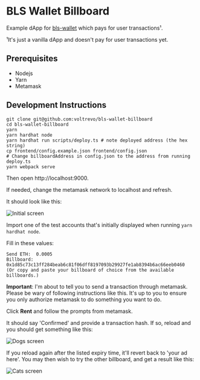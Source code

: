 # BLS Wallet Billboard

Example dApp for [bls-wallet](https://github.com/jzaki/bls-wallet) which pays
for user transactions¹.

¹It's just a vanilla dApp and doesn't pay for user transactions yet.

## Prerequisites

- Nodejs
- Yarn
- Metamask

## Development Instructions

```
git clone git@github.com:voltrevo/bls-wallet-billboard
cd bls-wallet-billboard
yarn
yarn hardhat node
yarn hardhat run scripts/deploy.ts # note deployed address (the hex string)
cp frontend/config.example.json frontend/config.json
# Change billboardAddress in config.json to the address from running deploy.ts
yarn webpack serve
```

Then open http://localhost:9000.

If needed, change the metamask network to localhost and refresh.

It should look like this:

![Initial screen](./docs/images/initial-screen.png)

Import one of the test accounts that's initially displayed when running
`yarn hardhat node`.

Fill in these values:

```
Send ETH:  0.0005
Billboard: 0x1d85c73c13ff284beab6c81f06dff8197093b29927fe1ab8394b6ac66eeb0460
(Or copy and paste your billboard of choice from the available billboards.)
```

**Important**: I'm about to tell you to send a transaction through metamask.
Please be wary of following instructions like this. It's up to you to ensure
you only authorize metamask to do something you want to do.

Click **Rent** and follow the prompts from metamask.

It should say 'Confirmed' and provide a transaction hash. If so, reload and
you should get something like this:

![Dogs screen](./docs/images/dogs-screen.png)

If you reload again after the listed expiry time, it'll revert back to 'your
ad here'. You may then wish to try the other billboard, and get a result like
this:

![Cats screen](./docs/images/cats-screen.png)
